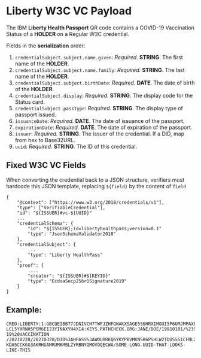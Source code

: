 # **Liberty** W3C VC Payload

The IBM **Liberty Health Passport** QR code contains a COVID-19 Vaccination Status of a **HOLDER** on a Regular W3C credential.

Fields in the **serialization** order:
1. `credentialSubject.subject.name.given`: *Required.* **STRING**. The first name of the **HOLDER**.
1. `credentialSubject.subject.name.family`: *Required.* **STRING**. The last name of the **HOLDER**.
1. `credentialSubject.subject.birthDate`: *Required.* **DATE**. The date of birth of the **HOLDER**.
1. `credentialSubject.display`: *Required.* **STRING**. The display code for the Status card.
1. `credentialSubject.passType`: *Required.* **STRING**. The display type of passport issued.
1. `issuanceDate`: *Required.* **DATE**. The date of issuance of the passport.
1. `expirationDate`: *Required.* **DATE**. The date of expiration of the passport.
1. `issuer`: *Required.* **STRING**. The issuer of the credential. If a DID, map from hex to Base32URL. 
1. `uuid`: *Required.* **STRING**. The ID of this credential.

## Fixed  W3C VC Fields

When converting the credential back to a JSON structure, verifiers must hardcode this JSON template, replacing `${field}` by the content of `field`
```
{
    "@context": ["https://www.w3.org/2018/credentials/v1"],
    "type": ["VerifiableCredential"],
    "id": "${ISSUER}#vc-${UUID}"
    ...
    "credentialSchema": {
        "id": "${ISSUER};id=libertyhealthpass;version=0.1"
        "type": "JsonSchemaValidator2018"
    },
    "credentialSubject": {
        ...
        "type": "Liberty HealthPass"
    },
    "proof": {
        ....
        "creator": "${ISSUER}#${KEYID}"
        "type": "EcdsaSecp256r1Signature2019"
    }
}
```

## Example:
```
CRED:LIBERTY:1:GBCQEIBB77JDNIVCH7TWFJZHFGWAKXSAGE5S6HRXIMOUI5P6UMJMPAXBC4BCCAGKO42UCH2PFCDTOY5554QJA
LCL5YXRNH5P6M6EIJ3YINAXYH4XI4:KEYS.PATHCHECK.ORG:JANE/DOE/19810101/%23999999E/COVID-19%20VACCINATION
/20210228/20210328/DID%3AHPASS%3AWOURRKQ6YKYPBVMKNSR6PSHLW2TDDS5SICFNL2HMVSU73NEO4S7Q%3AOIIAE2TJDDRS
KDA5CCKGG3AKRHGAMRUM6MBLZYRBNYQMOVOQECWA/SOME-LONG-UUID-THAT-LOOKS-LIKE-THIS
```